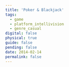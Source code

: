 ```yaml
---
title: 'Poker & Blackjack'
tags:
  - game
  - platform_intellivision
  - genre_casual
digital: false
physical: true
guide: false
pending: false
date: 2014-02-14
permalink: false
---
```

